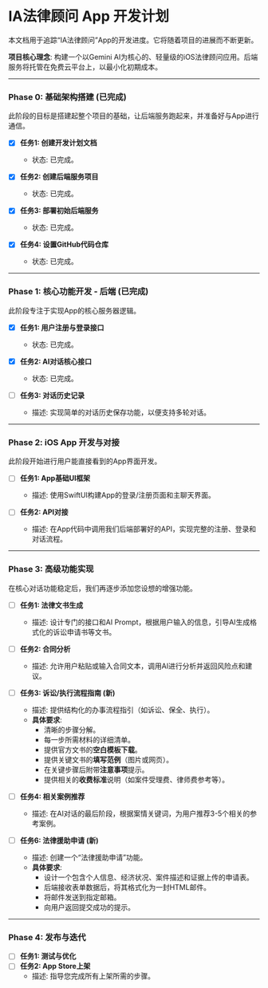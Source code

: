 # IA法律顾问 App 开发计划

本文档用于追踪“IA法律顾问”App的开发进度。它将随着项目的进展而不断更新。

**项目核心理念**: 构建一个以Gemini AI为核心的、轻量级的iOS法律顾问应用。后端服务将托管在免费云平台上，以最小化初期成本。

---

### Phase 0: 基础架构搭建 (已完成)

此阶段的目标是搭建起整个项目的基础，让后端服务跑起来，并准备好与App进行通信。

- [x] **任务1: 创建开发计划文档**
  - 状态: 已完成。

- [x] **任务2: 创建后端服务项目**
  - 状态: 已完成。

- [x] **任务3: 部署初始后端服务**
  - 状态: 已完成。

- [x] **任务4: 设置GitHub代码仓库**
  - 状态: 已完成。

---

### Phase 1: 核心功能开发 - 后端 (已完成)

此阶段专注于实现App的核心服务器逻辑。

- [x] **任务1: 用户注册与登录接口**
  - 状态: 已完成。

- [x] **任务2: AI对话核心接口**
  - 状态: 已完成。
- [ ] **任务3: 对话历史记录**
  - 描述: 实现简单的对话历史保存功能，以便支持多轮对话。

---

### Phase 2: iOS App 开发与对接

此阶段开始进行用户能直接看到的App界面开发。

- [ ] **任务1: App基础UI框架**
  - 描述: 使用SwiftUI构建App的登录/注册页面和主聊天界面。

- [ ] **任务2: API对接**
  - 描述: 在App代码中调用我们后端部署好的API，实现完整的注册、登录和对话流程。

---

### Phase 3: 高级功能实现

在核心对话功能稳定后，我们再逐步添加您设想的增强功能。

- [ ] **任务1: 法律文书生成**
  - 描述: 设计专门的接口和AI Prompt，根据用户输入的信息，引导AI生成格式化的诉讼申请书等文书。

- [ ] **任务2: 合同分析**
  - 描述: 允许用户粘贴或输入合同文本，调用AI进行分析并返回风险点和建议。

- [ ] **任务3: 诉讼/执行流程指南 (新)**
  - 描述: 提供结构化的办事流程指引（如诉讼、保全、执行）。
  - **具体要求**:
    - 清晰的步骤分解。
    - 每一步所需材料的详细清单。
    - 提供官方文书的**空白模板下载**。
    - 提供关键文书的**填写范例**（图片或网页）。
    - 在关键步骤后附带**注意事项**提示。
    - 提供相关的**收费标准**说明（如案件受理费、律师费参考等）。

- [ ] **任务4: 相关案例推荐**
  - 描述: 在AI对话的最后阶段，根据案情关键词，为用户推荐3-5个相关的参考案例。

- [ ] **任务6: 法律援助申请 (新)**
  - 描述: 创建一个“法律援助申请”功能。
  - **具体要求**:
    - 设计一个包含个人信息、经济状况、案件描述和证据上传的申请表。
    - 后端接收表单数据后，将其格式化为一封HTML邮件。
    - 将邮件发送到指定邮箱。
    - 向用户返回提交成功的提示。

---

### Phase 4: 发布与迭代

- [ ] **任务1: 测试与优化**
- [ ] **任务2: App Store上架**
  - 描述: 指导您完成所有上架所需的步骤。
